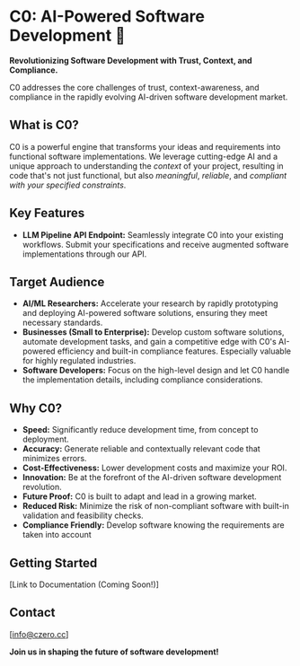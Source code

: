 # C0: AI-Powered Software Development 🚀

**Revolutionizing Software Development with Trust, Context, and Compliance.**

C0 addresses the core challenges of trust, context-awareness, and compliance in the rapidly evolving AI-driven software development market. 

## What is C0?

C0 is a powerful engine that transforms your ideas and requirements into functional software implementations. We leverage cutting-edge AI and a unique approach to understanding the *context* of your project, resulting in code that's not just functional, but also *meaningful*, *reliable*, and *compliant with your specified constraints*.

## Key Features

*   **LLM Pipeline API Endpoint:** Seamlessly integrate C0 into your existing workflows. Submit your specifications and receive augmented software implementations through our API.

## Target Audience

*   **AI/ML Researchers:** Accelerate your research by rapidly prototyping and deploying AI-powered software solutions, ensuring they meet necessary standards.
*   **Businesses (Small to Enterprise):** Develop custom software solutions, automate development tasks, and gain a competitive edge with C0's AI-powered efficiency and built-in compliance features. Especially valuable for highly regulated industries.
*   **Software Developers:** Focus on the high-level design and let C0 handle the implementation details, including compliance considerations.

## Why C0?

*   **Speed:** Significantly reduce development time, from concept to deployment.
*   **Accuracy:** Generate reliable and contextually relevant code that minimizes errors.
*   **Cost-Effectiveness:** Lower development costs and maximize your ROI.
*   **Innovation:** Be at the forefront of the AI-driven software development revolution.
*   **Future Proof:** C0 is built to adapt and lead in a growing market.
*   **Reduced Risk:** Minimize the risk of non-compliant software with built-in validation and feasibility checks.
* **Compliance Friendly:** Develop software knowing the requirements are taken into account

## Getting Started

[Link to Documentation (Coming Soon!)] 


## Contact

[info@czero.cc] 

**Join us in shaping the future of software development!**
